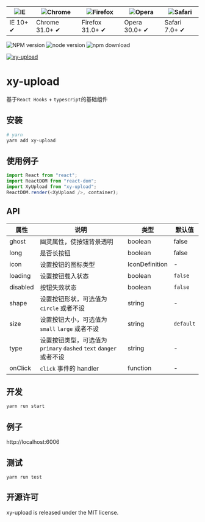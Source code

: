 | ![IE](https://github.com/alrra/browser-logos/blob/master/src/edge/edge_48x48.png?raw=true) | ![Chrome](https://github.com/alrra/browser-logos/blob/master/src/chrome/chrome_48x48.png?raw=true) | ![Firefox](https://github.com/alrra/browser-logos/blob/master/src/firefox/firefox_48x48.png?raw=true) | ![Opera](https://github.com/alrra/browser-logos/blob/master/src/opera/opera_48x48.png?raw=true) | ![Safari](https://github.com/alrra/browser-logos/blob/master/src/safari/safari_48x48.png?raw=true) |
| ------------------------------------------------------------------------------------------ | -------------------------------------------------------------------------------------------------- | ----------------------------------------------------------------------------------------------------- | ----------------------------------------------------------------------------------------------- | -------------------------------------------------------------------------------------------------- |
| IE 10+ ✔                                                                                   | Chrome 31.0+ ✔                                                                                     | Firefox 31.0+ ✔                                                                                       | Opera 30.0+ ✔                                                                                   | Safari 7.0+ ✔                                                                                      |

![NPM version](http://img.shields.io/npm/v/xy-upload.svg?style=flat-square)
![node version](https://img.shields.io/badge/node.js-%3E=_0.10-green.svg?style=flat-square)
![npm download](https://img.shields.io/npm/dm/xy-upload.svg?style=flat-square)

[![xy-upload](https://nodei.co/npm/xy-upload.png)](https://npmjs.org/package/xy-upload)

# xy-upload

基于`React Hooks` + `typescript`的基础组件

## 安装

```bash
# yarn
yarn add xy-upload
```

## 使用例子

```ts
import React from "react";
import ReactDOM from "react-dom";
import XyUpload from "xy-upload";
ReactDOM.render(<XyUpload />, container);
```

## API

| 属性     | 说明                                                               | 类型           | 默认值    |
| -------- | ------------------------------------------------------------------ | -------------- | --------- |
| ghost    | 幽灵属性，使按钮背景透明                                           | boolean        | false     |
| long     | 是否长按钮                                                         | boolean        | false     |
| icon     | 设置按钮的图标类型                                                 | IconDefinition | -         |
| loading  | 设置按钮载入状态                                                   | boolean        | `false`   |
| disabled | 按钮失效状态                                                       | boolean        | `false`   |
| shape    | 设置按钮形状，可选值为 `circle` 或者不设                           | string         | -         |
| size     | 设置按钮大小，可选值为 `small` `large` 或者不设                    | string         | `default` |
| type     | 设置按钮类型，可选值为 `primary` `dashed` `text` `danger` 或者不设 | string         | -         |
| onClick  | `click` 事件的 handler                                             | function       | -         |

## 开发

```sh
yarn run start
```

## 例子

http://localhost:6006

## 测试

```
yarn run test
```

## 开源许可

xy-upload is released under the MIT license.
